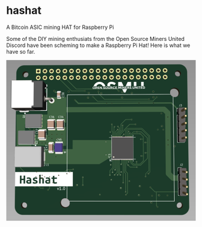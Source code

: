 # hashat
A Bitcoin ASIC mining HAT for Raspberry Pi

Some of the DIY mining enthusiats from the Open Source Miners United Discord have been scheming to make a Raspberry Pi Hat! Here is what we have so far.


![KiCAD Render](doc/render.png "KiCAD Render")
